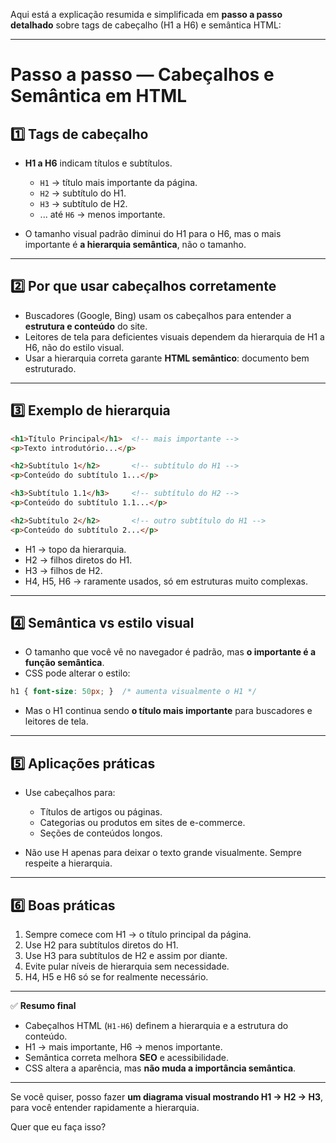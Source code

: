 Aqui está a explicação resumida e simplificada em **passo a passo detalhado** sobre tags de cabeçalho (H1 a H6) e semântica HTML:

---

# Passo a passo — Cabeçalhos e Semântica em HTML

## 1️⃣ Tags de cabeçalho

* **H1 a H6** indicam títulos e subtítulos.

  * `H1` → título mais importante da página.
  * `H2` → subtítulo do H1.
  * `H3` → subtítulo de H2.
  * ... até `H6` → menos importante.
* O tamanho visual padrão diminui do H1 para o H6, mas o mais importante é **a hierarquia semântica**, não o tamanho.

---

## 2️⃣ Por que usar cabeçalhos corretamente

* Buscadores (Google, Bing) usam os cabeçalhos para entender a **estrutura e conteúdo** do site.
* Leitores de tela para deficientes visuais dependem da hierarquia de H1 a H6, não do estilo visual.
* Usar a hierarquia correta garante **HTML semântico**: documento bem estruturado.

---

## 3️⃣ Exemplo de hierarquia

```html
<h1>Título Principal</h1>  <!-- mais importante -->
<p>Texto introdutório...</p>

<h2>Subtítulo 1</h2>       <!-- subtítulo do H1 -->
<p>Conteúdo do subtítulo 1...</p>

<h3>Subtítulo 1.1</h3>     <!-- subtítulo do H2 -->
<p>Conteúdo do subtítulo 1.1...</p>

<h2>Subtítulo 2</h2>       <!-- outro subtítulo do H1 -->
<p>Conteúdo do subtítulo 2...</p>
```

* H1 → topo da hierarquia.
* H2 → filhos diretos do H1.
* H3 → filhos de H2.
* H4, H5, H6 → raramente usados, só em estruturas muito complexas.

---

## 4️⃣ Semântica vs estilo visual

* O tamanho que você vê no navegador é padrão, mas **o importante é a função semântica**.
* CSS pode alterar o estilo:

```css
h1 { font-size: 50px; }  /* aumenta visualmente o H1 */
```

* Mas o H1 continua sendo **o título mais importante** para buscadores e leitores de tela.

---

## 5️⃣ Aplicações práticas

* Use cabeçalhos para:

  * Títulos de artigos ou páginas.
  * Categorias ou produtos em sites de e-commerce.
  * Seções de conteúdos longos.
* Não use H apenas para deixar o texto grande visualmente. Sempre respeite a hierarquia.

---

## 6️⃣ Boas práticas

1. Sempre comece com H1 → o título principal da página.
2. Use H2 para subtítulos diretos do H1.
3. Use H3 para subtítulos de H2 e assim por diante.
4. Evite pular níveis de hierarquia sem necessidade.
5. H4, H5 e H6 só se for realmente necessário.

---

✅ **Resumo final**

* Cabeçalhos HTML (`H1-H6`) definem a hierarquia e a estrutura do conteúdo.
* H1 → mais importante, H6 → menos importante.
* Semântica correta melhora **SEO** e acessibilidade.
* CSS altera a aparência, mas **não muda a importância semântica**.

---

Se você quiser, posso fazer **um diagrama visual mostrando H1 → H2 → H3**, para você entender rapidamente a hierarquia.

Quer que eu faça isso?
